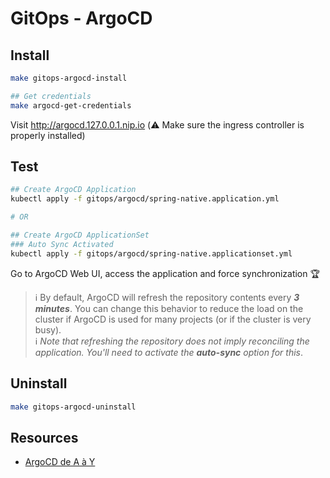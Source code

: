 # GitOps - ArgoCD

## Install
```bash
make gitops-argocd-install

## Get credentials
make argocd-get-credentials
```

Visit http://argocd.127.0.0.1.nip.io (⚠️ Make sure the ingress controller is properly installed)


## Test

```bash
## Create ArgoCD Application
kubectl apply -f gitops/argocd/spring-native.application.yml

# OR

## Create ArgoCD ApplicationSet
### Auto Sync Activated
kubectl apply -f gitops/argocd/spring-native.applicationset.yml
```

Go to ArgoCD Web UI, access the application and force synchronization 🏆

> ℹ️ By default, ArgoCD will refresh the repository contents every ***3 minutes***. You can change this behavior to reduce the load on the cluster if ArgoCD is used for many projects (or if the cluster is very busy). \
ℹ️ *Note that refreshing the repository does not imply reconciling the application. You'll need to activate the **auto-sync** option for this*.

## Uninstall

```bash
make gitops-argocd-uninstall
```

## Resources
- [ArgoCD de A à Y][argocd-blog-1]

<!-- Links -->
[argocd-blog-1]: https://une-tasse-de.cafe/blog/argocd/
